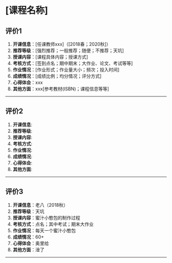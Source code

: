 # [课程名称]

## 评价1

1. **开课信息**：[任课教师xxx]（[2018春；2020秋]）
2. **推荐等级**：[强烈推荐；一般推荐；随便；不推荐；天坑]
3. **授课内容**：[课程具体内容；授课方式]
4. **考核方式**：[签到点名；期中期末；大作业、论文、考试等等]
5. **作业情况**：[作业形式；作业量大小；频次；投入时间]
6. **成绩情况**：[成绩比例；均分情况；评分方式]
7. **心得体会**：xxx
8. **其他方面**：xxx[参考教材(ISBN)；课程信息等等]

---

## 评价2

1. **开课信息**:
2. **推荐等级**:
3. **授课内容**:
4. **考核方式**:
5. **作业情况**:
6. **成绩情况**:
7. **心得体会**:
8. **其他方面**:

---

## 评价3

1. **开课信息**：老八（2018秋）
2. **推荐等级**：天坑
3. **授课内容**：蜜汁小憨包的制作过程
4. **考核方式**：点名；其中考试；期末大作业
5. **作业情况**：每天一个蜜汁小憨包
6. **成绩情况**：60+
7. **心得体会**：奥里给
8. **其他方面**：淦了

---
